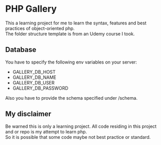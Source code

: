# PHP Gallery
This a learning project for me to learn the syntax, features and best practices of object-oriented php.  
The folder structure template is from an Udemy course I took.

## Database
You have to specify the following env variables on your server:

- GALLERY_DB_HOST
- GALLERY_DB_NAME
- GALLERY_DB_USER
- GALLERY_DB_PASSWORD

Also you have to provide the schema specified under /schema.

## My disclaimer
Be warned this is only a learning project. All code residing in this project and or repo is my attempt to learn php.  
So it is possible that some code maybe not best practice or standard.

